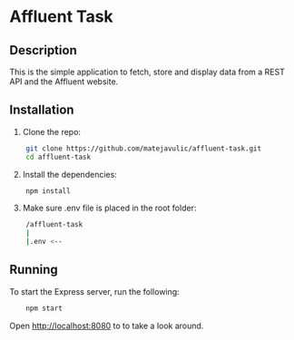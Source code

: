 # Affluent Task

## Description
This is the simple application to fetch, store and display data from a REST API and the Affluent website.

## Installation
1. Clone the repo:
```bash
    git clone https://github.com/matejavulic/affluent-task.git
    cd affluent-task
```
2. Install the dependencies:
```bash 
    npm install
```
3. Make sure .env file is placed in the root folder:
```bash 
    /affluent-task
    |
    |.env <--
```

## Running
 To start the Express server, run the following:

```bash 
    npm start
```

Open [http://localhost:8080](http://localhost:8080) to to take a look around.